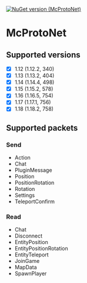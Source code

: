  
[![NuGet version (McProtoNet)](https://img.shields.io/nuget/v/McProtoNet?style=flat-square)](https://www.nuget.org/packages/McProtoNet/) 




# McProtoNet



## Supported versions
- [x] 1.12 (1.12.2, 340)
- [x] 1.13 (1.13.2, 404)
- [x] 1.14 (1.14.4, 498)
- [x] 1.15 (1.15.2, 578)
- [x] 1.16 (1.16.5, 754)
- [x] 1.17 (1.17.1, 756)
- [x] 1.18 (1.18.2, 758)

## Supported packets

### Send
- Action
- Chat
- PluginMessage
- Position
- PositionRotation
- Rotation
- Settings
- TeleportConfirm

### Read
- Chat
- Disconnect
- EntityPosition
- EntityPositionRotation
- EntityTeleport
- JoinGame
- MapData
- SpawnPlayer

